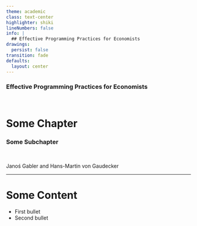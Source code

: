 ```yaml
---
theme: academic
class: text-center
highlighter: shiki
lineNumbers: false
info: |
  ## Effective Programming Practices for Economists
drawings:
  persist: false
transition: fade
defaults:
  layout: center
---
```


### Effective Programming Practices for Economists

<br>

# Some Chapter

### Some Subchapter

<br>

Janoś Gabler and Hans-Martin von Gaudecker

---

# Some Content

- First bullet
- Second bullet
